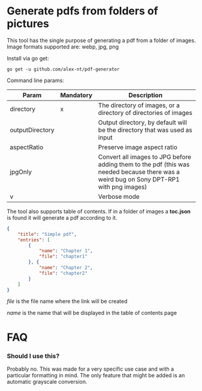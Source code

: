 # Generate pdfs from folders of pictures

This tool has the single purpose of generating a pdf from a folder of images.
Image formats supported are: webp, jpg, png

Install via go get:

```
go get -u github.com/alex-nt/pdf-generator
```

Command line params:

| Param | Mandatory| Description |
| --- | --- | --- |
| directory | x | The directory of images, or a directory of directories of images|
| outputDirectory|   | Output directory, by default will be the directory that was used as input |
| aspectRatio |   | Preserve image aspect ratio |
| jpgOnly |   | Convert all images to JPG before adding them to the pdf (this was needed because there was a weird bug on Sony DPT-RP1 with png images) |
| v |   | Verbose mode |

The tool also supports table of contents. If in a folder of images a **toc.json** is found it will generate a pdf according to it. 

```json
{
	"title": "Simple pdf",
	"entries": [
		{
			"name": "Chapter 1",
			"file": "chapter1"
		}, {
			"name": "Chapter 2",
			"file": "chapter2"
		}
	]
}
```
*file* is the file name where the link will be created

*name* is the name that will be displayed in the table of contents page

# FAQ

### Should I use this?

Probably no. This was made for a very specific use case and with a particular formatting in mind. The only feature that might be added is an automatic grayscale conversion. 